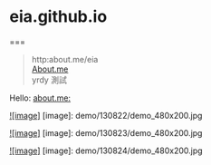 # eia.github.io
===
> http:about.me/eia <br/>
> [About.me](http:about.me/eia) <br/>
> yrdy 測試 <br/>

Hello:
[about.me:](http://about.me/eia)




[![image]](demo/130822/)
[image]: demo/130822/demo_480x200.jpg
<br/>

[![image]](demo/130823/)
[image]: demo/130823/demo_480x200.jpg
<br/>

[![image]](demo/130823/)
[image]: demo/130824/demo_480x200.jpg
<br/>



